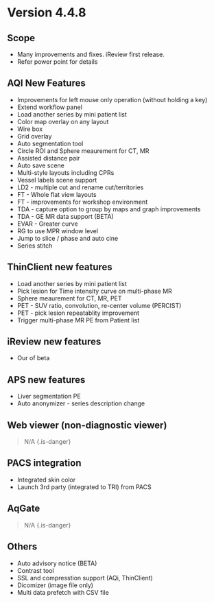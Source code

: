 <!-- TITLE: (2012) Version 4.4.8 -->
<!-- SUBTITLE: A quick summary of Version 4.4.8 -->

# Version 4.4.8
## Scope
* Many improvements and fixes.  iReview first release.
* Refer power point for details

## AQI New Features
* Improvements for left mouse only operation (without holding a key)
* Extend workflow panel
* Load another series by mini patient list
* Color map overlay on any layout
* Wire box
* Grid overlay
* Auto segmentation tool
* Circle ROI and Sphere meaurement for CT, MR
* Assisted distance pair
* Auto save scene
* Multi-style layouts including CPRs
* Vessel labels scene support
* LD2 - multiple cut and rename cut/territories
* FT - Whole flat view layouts
* FT - improvements for workshop environment
* TDA - capture option to group by maps and graph improvements
* TDA - GE MR data support (BETA)
* EVAR - Greater curve
* RG to use MPR window level
* Jump to slice / phase and auto cine
* Series stitch 

## ThinClient new features
* Load another series by mini patient list
* Pick lesion for Time intensity curve on multi-phase MR
* Sphere meaurement for CT, MR, PET
* PET - SUV ratio, convolution, re-center volume (PERCIST)
* PET - pick lesion repeatablity improvement
* Trigger multi-phase MR PE from Patient list

## iReview new features
* Our of beta

## APS new features
* Liver segmentation PE
* Auto anonymizer - series description change

## Web viewer (non-diagnostic viewer)
> N/A
{.is-danger}

## PACS integration
* Integrated skin color
* Launch 3rd party (integrated to TRI) from PACS


## AqGate
> N/A
{.is-danger}

## Others
* Auto advisory notice (BETA)
* Contrast tool
* SSL and compresstion support (AQi, ThinClient)
* Dicomizer (image file only)
* Multi data prefetch with CSV file

